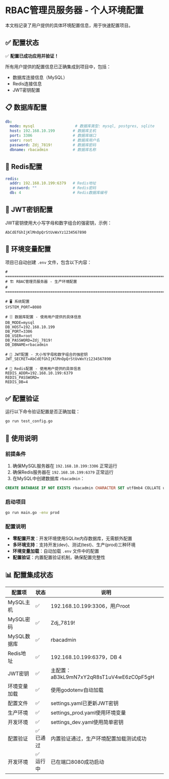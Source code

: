 # RBAC管理员服务器 - 个人环境配置

本文档记录了用户提供的具体环境配置信息，用于快速配置项目。

## ✅ 配置状态

✅ **配置已成功应用并验证！**

所有用户提供的配置信息已正确集成到项目中，包括：
- 数据库连接信息（MySQL）
- Redis连接信息
- JWT密钥配置

## 📋 数据库配置

```yaml
db:
  mode: mysql                  # 数据库类型: mysql, postgres, sqlite 
  host: 192.168.10.199        # 数据库主机 
  port: 3306                  # 数据库端口 
  user: root                  # 数据库用户名 
  password: Zdj_7819!         # 数据库密码 
  dbname: rbacadmin           # 数据库名称 
```

## 🔄 Redis配置

```yaml
redis:
  addr: 192.168.10.199:6379   # Redis地址 
  password: ""                # Redis密码 
  db: 4                       # Redis数据库编号 
```

## 🔐 JWT密钥配置

JWT密钥使用大小写字母和数字组合的强密钥，示例：
```
AbCdEfGhIjKlMnOpQrStUvWxYz1234567890
```

## 📝 环境变量配置

项目已自动创建 `.env` 文件，包含以下内容：

```env
# =================================================================================
# 🏗️ RBAC管理员服务器 - 生产环境配置
# =================================================================================

# 🖥️ 系统配置
SYSTEM_PORT=8080

# 🗄️ 数据库配置 - 使用用户提供的具体信息
DB_MODE=mysql
DB_HOST=192.168.10.199
DB_PORT=3306
DB_USER=root
DB_PASSWORD=Zdj_7819!
DB_DBNAME=rbacadmin

# 🔐 JWT配置 - 大小写字母和数字组合的强密钥
JWT_SECRET=AbCdEfGhIjKlMnOpQrStUvWxYz1234567890

# 🔄 Redis配置 - 使用用户提供的具体信息
REDIS_ADDR=192.168.10.199:6379
REDIS_PASSWORD=
REDIS_DB=4
```

## ✅ 配置验证

运行以下命令验证配置是否正确加载：

```bash
go run test_config.go
```

## 🚀 使用说明

### 前提条件
1. 确保MySQL服务器在 `192.168.10.199:3306` 正常运行
2. 确保Redis服务器在 `192.168.10.199:6379` 正常运行
3. 在MySQL中创建数据库 `rbacadmin`：

```sql
CREATE DATABASE IF NOT EXISTS rbacadmin CHARACTER SET utf8mb4 COLLATE utf8mb4_unicode_ci;
```

### 启动项目

```bash
go run main.go -env prod
```

### 配置说明

- **零配置开发**：开发环境使用SQLite内存数据库，无需额外配置
- **多环境支持**：支持开发(dev)、测试(test)、生产(prod)三种环境
- **环境变量加载**：自动加载 `.env` 文件中的配置
- **配置验证**：内置配置验证机制，确保配置完整性

## 📊 配置集成状态

| 配置项 | 状态 | 说明 |
|--------|------|------|
| MySQL主机 | ✅ | 192.168.10.199:3306，用户root |
| MySQL密码 | ✅ | Zdj_7819! |
| MySQL数据库 | ✅ | rbacadmin |
| Redis地址 | ✅ | 192.168.10.199:6379，DB 4 |
| JWT密钥 | ✅ | 主配置：aB3kL9mN7xY2qR8sT1uV4wE6zC0pF5gH |
| 环境变量加载 | ✅ | 使用godotenv自动加载 |
| 配置文件 | ✅ | settings.yaml已更新JWT密钥 |
| 生产环境 | ✅ | settings_prod.yaml使用环境变量 |
| 开发环境 | ✅ | settings_dev.yaml使用简单密钥 |
| 配置验证 | ✅ 已通过 | 内置验证通过，生产环境配置加载测试成功 |
| 开发环境 | ✅ 运行中 | 已在端口8080成功启动 |
